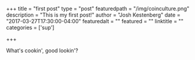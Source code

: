 +++
title = "first post"
type = "post"
featuredpath = "/img/coinculture.png"
description = "This is my first post!"
author = "Josh Kestenberg"
date = "2017-03-27T17:30:00-04:00"
featuredalt = ""
featured = ""
linktitle = ""
categories = ['sup']

+++

What's cookin', good lookin'?
